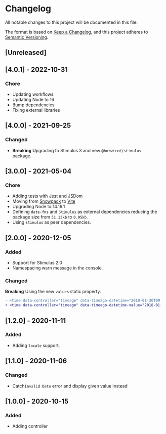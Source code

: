 # Changelog
All notable changes to this project will be documented in this file.

The format is based on [Keep a Changelog](https://keepachangelog.com/en/1.0.0/),
and this project adheres to [Semantic Versioning](https://semver.org/spec/v2.0.0.html).

## [Unreleased]

## [4.0.1] - 2022-10-31

### Chore

- Updating workflows
- Updating Node to 16
- Bump dependencies
- Fixing external libraries

## [4.0.0] - 2021-09-25

### Changed

- **Breaking** Upgrading to Stimulus 3 and new `@hotwired/stimulus` package.

## [3.0.0] - 2021-05-04

### Chore

- Adding tests with Jest and JSDom
- Moving from [Snowpack](https://www.snowpack.dev/) to [Vite](https://github.com/vitejs/vite)
- Upgrading Node to 14.16.1
- Defining `date-fns` and `Stimulus` as external dependencies reducing the package size from `51.13kb` to `0.95kb`.
- Using `stimulus` as peer dependencies.

## [2.0.0] - 2020-12-05

### Added

- Support for Stimulus 2.0
- Namespacing warn message in the console.

### Changed

**Breaking** Using the new `values` static property.

```diff
- <time data-controller="timeago" data-timeago-datetime="2018-01-30T09:00" data-timeago-refresh-interval="1000" data-timeago-include-seconds="" data-timeago-add-suffix=""></time>
+ <time data-controller="timeago" data-timeago-datetime-value="2018-01-30T09:00" data-timeago-refresh-interval-value="1000" data-timeago-include-seconds-value="" data-timeago-add-suffix-value=""></time>
```

## [1.2.0] - 2020-11-11

### Added
- Adding `locale` support.

## [1.1.0] - 2020-11-06

### Changed

- Catch`Invalid Date` error and display given value instead

## [1.0.0] - 2020-10-15

### Added

- Adding controller
